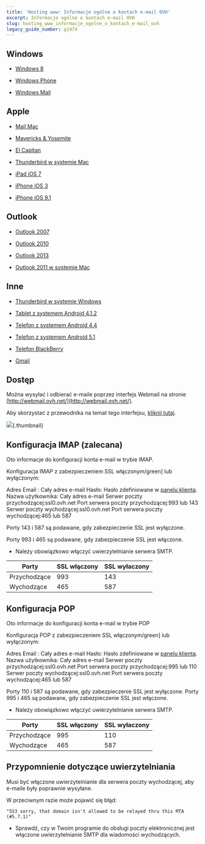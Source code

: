 ```yaml
---
title: 'Hosting www: Informacje ogólne o kontach e-mail OVH'
excerpt: Informacje ogólne o kontach e-mail OVH
slug: hosting_www_informacje_ogolne_o_kontach_e-mail_ovh
legacy_guide_number: g1474
---
```



## Windows

- [Windows 8](https://www.ovh.pl/hosting/przewodniki/g1281.hosting_www_konfiguracja_windows_8)

- [Windows Phone](https://www.ovh.pl/g1346.konfiguracja-windows-phone)

- [Windows Mail](https://www.ovh.pl/g1300.konfiguracja-windows-mail)




## Apple

- [Mail Mac](https://www.ovh.pl/g1287.konfiguracja-mail-macos)

- [Mavericks & Yosemite](https://www.ovh.pl/g1599.konfiguracja-mail-macos-mavericks)

- [El Capitan](https://www.ovh.pl/g1965.hosting_www_przewodnik_dotyczacy_konfiguracji_programu_mail_w_systemie_mac_-_el_capitan)

- [Thunderbird w systemie Mac](https://www.ovh.pl/g1911.hosting_www_konfiguracja_konta_e-mail_w_programie_thunderbird_mac)

- [iPad iOS 7](https://www.ovh.pl/g1348.konfiguracja-ipad)

- [iPhone iOS 3](https://www.ovh.pl/g1296.konfiguracja-iphone)

- [iPhone iOS 9.1](https://www.ovh.pl/g2004.hosting_www_konfiguracja_na_iphone_ios_91)




## Outlook

- [Outlook 2007](https://www.ovh.pl/g1298.konfiguracja-outlook-2007)

- [Outlook 2010](https://www.ovh.pl/g1299.konfiguracja-outlook-2010)

- [Outlook 2013](https://www.ovh.pl/g1286.konfiguracja-outlook-2013)

- [Outlook 2011 w systemie Mac](https://www.ovh.pl/g1345.konfiguracja-outlook-2011-mac)




## Inne

- [Thunderbird w systemie Windows](https://www.ovh.pl/g1297.konfiguracja-thunderbird)

- [Tablet z systemem Android 4.1.2](https://www.ovh.pl/g1283.konfiguracja-tablet-android)

- [Telefon z systemem Android 4.4](https://www.ovh.pl/g1347.konfiguracja-nexus-5-android-44)

- [Telefon z systemem Android 5.1](https://www.ovh.pl/g1912.hosting_www_konfiguracja_konta_e-mail_na_telefonie_komorkowym_z_systemem_android_w_wersji_51)

- [Telefon BlackBerry](https://www.ovh.pl/g1381.konfiguracja-blackberry)

- [Gmail](https://www.ovh.pl/g1408.konfiguracja-interfejs-gmail)




## Dostęp
Można wysyłać i odbierać e-maile poprzez interfejs Webmail na stronie [http://webmail.ovh.net/](http://webmail.ovh.net/).

Aby skorzystać z przewodnika na temat tego interfejsu, [kliknij tutaj](https://www.ovh.pl/g1302.webmail-roundcube).

![](images/img_2007.jpg){.thumbnail}


## Konfiguracja IMAP (zalecana)
Oto informacje do konfiguracji konta e-mail w trybie IMAP.

Konfiguracja IMAP z zabezpieczeniem SSL włączonym/green] lub wyłączonym:

Adres Email : Cały adres e-mail
Hasło: Hasło zdefiniowane w [panelu klienta](https://www.ovh.com/manager/web/login/).
Nazwa użytkownika: Cały adres e-mail
Serwer poczty przychodzącej:ssl0.ovh.net
Port serwera poczty przychodzącej:993 lub 143
Serwer poczty wychodzącej:ssl0.ovh.net
Port serwera poczty wychodzącej:465 lub 587

Porty 143 i 587 są podawane, gdy zabezpieczenie SSL jest wyłączone.

Porty 993 i 465 są podawane, gdy zabezpieczenie SSL jest włączone.


- Należy obowiązkowo włączyć uwierzytelnianie serwera SMTP.


|Porty       |SSL włączony|SSL wyłaczony|
|------------|------------|-------------|
|Przychodzące|993         | 143         |
|Wychodzące  |465         | 587         |




## Konfiguracja POP
Oto informacje do konfiguracji konta e-mail w trybie POP

Konfiguracja POP z zabezpieczeniem SSL włączonym/green] lub wyłączonym:

Adres Email : Cały adres e-mail
Hasło: Hasło zdefiniowane w [panelu klienta](https://www.ovh.com/manager/web/login/).
Nazwa użytkownika: Cały adres e-mail
Serwer poczty przychodzącej:ssl0.ovh.net
Port serwera poczty przychodzącej:995 lub 110
Serwer poczty wychodzącej:ssl0.ovh.net
Port serwera poczty wychodzącej:465 lub 587

Porty 110 i 587 są podawane, gdy zabezpieczenie SSL jest wyłączone.
Porty 995 i 465 są podawane, gdy zabezpieczenie SSL jest włączone.


- Należy obowiązkowo włączyć uwierzytelnianie serwera SMTP.


|Porty       |SSL włączony|SSL wyłaczony|
|------------|------------|-------------|
|Przychodzące| 995        | 110         |
|Wychodzące  | 465        | 587         |




## Przypomnienie dotyczące uwierzytelniania
Musi być włączone uwierzytelnianie dla serwera poczty wychodzącej, aby e-maile były poprawnie wysyłane.

W przeciwnym razie może pojawić się błąd:


```
"553 sorry, that domain isn't allowed to be relayed thru this MTA (#5.7.1)"
```



- Sprawdź, czy w Twoim programie do obsługi poczty elektronicznej jest włączone uwierzytelnianie SMTP dla wiadomości wychodzących.



